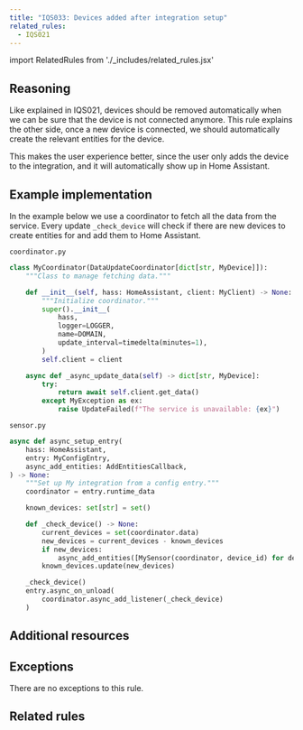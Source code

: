 ```yaml
---
title: "IQS033: Devices added after integration setup"
related_rules:
  - IQS021
---
```

import RelatedRules from './_includes/related_rules.jsx'

## Reasoning

Like explained in IQS021, devices should be removed automatically when we can be sure that the device is not connected anymore.
This rule explains the other side, once a new device is connected, we should automatically create the relevant entities for the device.

This makes the user experience better, since the user only adds the device to the integration, and it will automatically show up in Home Assistant.

## Example implementation

In the example below we use a coordinator to fetch all the data from the service.
Every update `_check_device` will check if there are new devices to create entities for and add them to Home Assistant.

`coordinator.py`
```python showLineNumbers
class MyCoordinator(DataUpdateCoordinator[dict[str, MyDevice]]):
    """Class to manage fetching data."""

    def __init__(self, hass: HomeAssistant, client: MyClient) -> None:
        """Initialize coordinator."""
        super().__init__(
            hass,
            logger=LOGGER,
            name=DOMAIN,
            update_interval=timedelta(minutes=1),
        )
        self.client = client

    async def _async_update_data(self) -> dict[str, MyDevice]:
        try:
            return await self.client.get_data()
        except MyException as ex:
            raise UpdateFailed(f"The service is unavailable: {ex}")
```

`sensor.py`
```python {9,11-16,18-21} showLineNumbers
async def async_setup_entry(
    hass: HomeAssistant,
    entry: MyConfigEntry,
    async_add_entities: AddEntitiesCallback,
) -> None:
    """Set up My integration from a config entry."""
    coordinator = entry.runtime_data

    known_devices: set[str] = set()

    def _check_device() -> None:
        current_devices = set(coordinator.data)
        new_devices = current_devices - known_devices
        if new_devices:
            async_add_entities([MySensor(coordinator, device_id) for device_id in new_devices])
        known_devices.update(new_devices)

    _check_device()
    entry.async_on_unload(
        coordinator.async_add_listener(_check_device)
    )
```

## Additional resources


## Exceptions

There are no exceptions to this rule.

## Related rules

<RelatedRules relatedRules={frontMatter.related_rules}></RelatedRules>